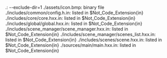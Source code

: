 .:  --exclude-dir=1
./assets/icon.bmp:  binary file
./includes/common/config.h.in:  listed in $Not_Code_Extension{in}
./includes/core/core.hxx.in:  listed in $Not_Code_Extension{in}
./includes/global/global.hxx.in:  listed in $Not_Code_Extension{in}
./includes/scene_manager/scene_manager.hxx.in:  listed in $Not_Code_Extension{in}
./includes/scene_manager/scenes_list.hxx.in:  listed in $Not_Code_Extension{in}
./includes/scenes/scene.hxx.in:  listed in $Not_Code_Extension{in}
./sources/main/main.hxx.in:  listed in $Not_Code_Extension{in}
